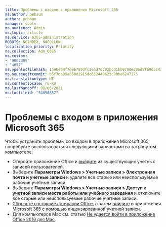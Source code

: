 ```yaml
---
title: Проблемы с входом в приложения Microsoft 365
ms.author: pebaum
author: pebaum
manager: scotv
ms.audience: Admin
ms.topic: article
ms.service: o365-administration
ROBOTS: NOINDEX, NOFOLLOW
localization_priority: Priority
ms.collection: Adm_O365
ms.custom:
- "9002389"
- "4657"
ms.openlocfilehash: 1b9bea4f7deb789dfc3ead76302bcd1bb9708e306d8fb9dac4a9e7b8631bf9ed
ms.sourcegitcommit: b5f7da89a650d2915dc652449623c78be6247175
ms.translationtype: HT
ms.contentlocale: ru-RU
ms.lasthandoff: 08/05/2021
ms.locfileid: "54050887"
---
```

# <a name="issues-signing-into-microsoft-365-apps"></a>Проблемы с входом в приложения Microsoft 365

Чтобы устранить проблемы со входом в приложения Microsoft 365, попробуйте воспользоваться следующими вариантами на затронутом компьютере.

- Откройте приложение Office и [выйдите](https://go.microsoft.com/fwlink/?linkid=2114082) из существующих учетных записей пользователей.
- Выберите **Параметры Windows > Учетные записи > Электронная почта и учетные записи** и удалите все старые или неиспользуемые рабочие учетные записи.
- Выберите **Параметры Windows > Учетные записи > Доступ к учетной записи места работы или учебного заведения** и отключите все старые или неиспользуемые рабочие учетные записи.
- [Сбросьте состояние активации Office](https://docs.microsoft.com/office365/troubleshoot/activation/reset-office-365-proplus-activation-state), а затем [войдите](https://support.office.com/article/sign-in-to-office-b9582171-fd1f-4284-9846-bdd72bb28426) в приложения Microsoft 365 с помощью лицензированной учетной записи.
- Для компьютеров Mac см. статью [Не удается войти в приложение Office 2016 для Mac](https://docs.microsoft.com/office365/troubleshoot/authentication/sign-in-to-office-2016-for-mac-fail).

